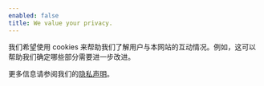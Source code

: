 ```yaml
---
enabled: false
title: We value your privacy.
---
```


我们希望使用 cookies 来帮助我们了解用户与本网站的互动情况。例如，这可以帮助我们确定哪些部分需要进一步改进。

更多信息请参阅我们的[隐私声明](www.streamlit.io/privacy-policy)。